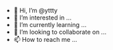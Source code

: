 - 👋 Hi, I’m @yttty
- 👀 I’m interested in ...
- 🌱 I’m currently learning ...
- 💞️ I’m looking to collaborate on ...
- 📫 How to reach me ...

<!---
yttty/yttty is a ✨ special ✨ repository because its `README.md` (this file) appears on your GitHub profile.
You can click the Preview link to take a look at your changes.
--->

